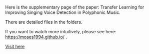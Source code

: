 Here is the supplementary page of the paper: Transfer Learning for Improving Singing Voice Detection in Polyphonic Music. 


There are detailed files in the folders. 


If you want to watch more intuitively, please see here: https://moses1994.github.io/ .


<a href="https://moses1994.github.io/">Visit here</a>
